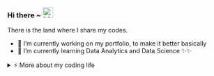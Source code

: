 ### Hi there ~ <img src="https://user-images.githubusercontent.com/1303154/88677602-1635ba80-d120-11ea-84d8-d263ba5fc3c0.gif" width="24px" alt="hi">
There is the land where I share my codes.
- 🔭 I’m currently working on my portfolio, to make it better basically
- 🌱 I’m currently learning Data Analytics and Data Science ✨✨
<details>
<summary>⚡️ More about my coding life</summary>

<br />
![Top Langs](https://github-readme-stats.vercel.app/api/top-langs/?username=hadigunawan123&layout=compact&hide=css,html)
![hadigunawan123's github stats](https://github-readme-stats.vercel.app/api?username=hadigunawan123&count_private=true&show_icons=true&theme=onedark)
</details>

<!--
### Hi there 👋


**hadigunawan123/hadigunawan123** is a ✨ _special_ ✨ repository because its `README.md` (this file) appears on your GitHub profile.

Here are some ideas to get you started:

- 🔭 I’m currently working on ...
- 🌱 I’m currently learning ...
- 👯 I’m looking to collaborate on ...
- 🤔 I’m looking for help with ...
- 💬 Ask me about ...
- 📫 How to reach me: ...
- 😄 Pronouns: ...
- ⚡ Fun fact: ...
-->
